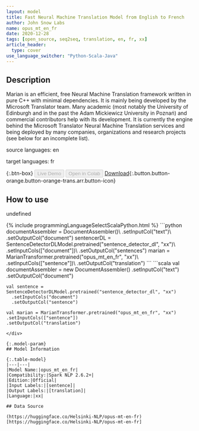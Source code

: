 ```yaml
---
layout: model
title: Fast Neural Machine Translation Model from English to French
author: John Snow Labs
name: opus_mt_en_fr
date: 2020-12-28
tags: [open_source, seq2seq, translation, en, fr, xx]
article_header:
  type: cover
use_language_switcher: "Python-Scala-Java"
---
```


## Description

Marian is an efficient, free Neural Machine Translation framework written in pure C++ with minimal dependencies. It is mainly being developed by the Microsoft Translator team. Many academic (most notably the University of Edinburgh and in the past the Adam Mickiewicz University in Poznań) and commercial contributors help with its development.
It is currently the engine behind the Microsoft Translator Neural Machine Translation services and being deployed by many companies, organizations and research projects (see below for an incomplete list).

source languages: en

target languages: fr

{:.btn-box}
<button class="button button-orange" disabled>Live Demo</button>
<button class="button button-orange" disabled>Open in Colab</button>
[Download](https://s3.amazonaws.com/auxdata.johnsnowlabs.com/public/models/opus_mt_en_fr_xx_2.6.2_2.4_1609158824199.zip){:.button.button-orange.button-orange-trans.arr.button-icon}

## How to use

undefined

<div class="tabs-box" markdown="1">
{% include programmingLanguageSelectScalaPython.html %}
```python
documentAssembler = DocumentAssembler()\ 
 .setInputCol("text")\ 
 .setOutputCol("document") 
 sentencerDL = SentenceDetectorDLModel.pretrained("sentence_detector_dl", "xx")\ 
 .setInputCols(["document"])\ 
 .setOutputCol("sentences") 
 marian = MarianTransformer.pretrained("opus_mt_en_fr", "xx")\ 
 .setInputCols(["sentence"])\ 
 .setOutputCol("translation")
```
```scala
val documentAssembler = new DocumentAssembler()
      .setInputCol("text")
      .setOutputCol("document")
      
    val sentence = SentenceDetectorDLModel.pretrained("sentence_detector_dl", "xx")
      .setInputCols("document")
      .setOutputCol("sentence")
      
    val marian = MarianTransformer.pretrained("opus_mt_en_fr", "xx")
    .setInputCols(["sentence"])
    .setOutputCol("translation")
```
</div>

{:.model-param}
## Model Information

{:.table-model}
|---|---|
|Model Name:|opus_mt_en_fr|
|Compatibility:|Spark NLP 2.6.2+|
|Edition:|Official|
|Input Labels:|[sentence]|
|Output Labels:|[translation]|
|Language:|xx|

## Data Source

(https://huggingface.co/Helsinki-NLP/opus-mt-en-fr)[https://huggingface.co/Helsinki-NLP/opus-mt-en-fr]
